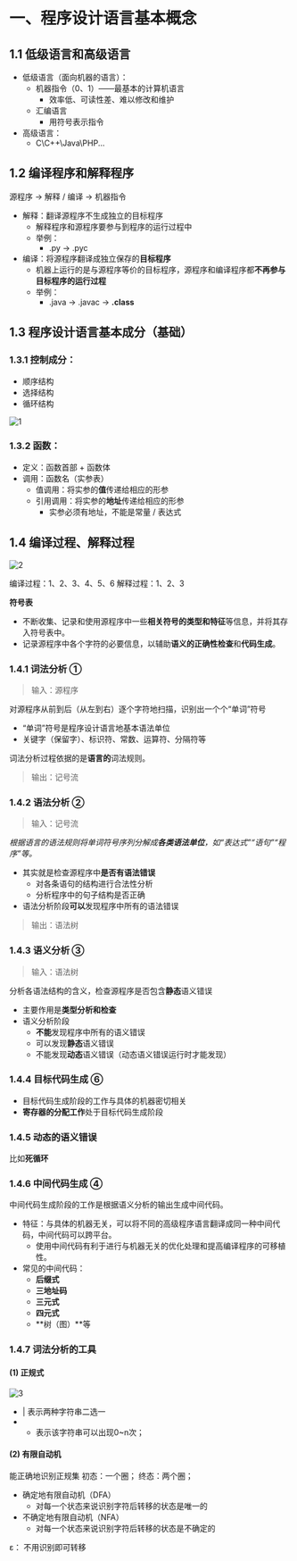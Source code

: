 # 
# **一、程序设计语言基本概念**

## 1.1 低级语言和高级语言

- 低级语言（面向机器的语言）：
   - 机器指令（0、1）——最基本的计算机语言
      - 效率低、可读性差、难以修改和维护
   - 汇编语言
      - 用符号表示指令
- 高级语言：
   - C\C++\Java\PHP...

## 1.2 编译程序和解释程序
源程序 → 解释 / 编译 → 机器指令

- 解释：翻译源程序不生成独立的目标程序
   - 解释程序和源程序要参与到程序的运行过程中
   - 举例：
      - .py → .pyc
- 编译：将源程序翻译成独立保存的**目标程序**
   - 机器上运行的是与源程序等价的目标程序，源程序和编译程序都**不再参与目标程序的运行过程**
   - 举例：
      - .java  → .javac → **.class**


## 1.3 程序设计语言基本成分（基础）

### 1.3.1 控制成分：

   - 顺序结构
   - 选择结构
   - 循环结构

![1](https://cdn.gxmnzl.xyz//img/RKm0201.png)

### 1.3.2 函数：

- 定义：函数首部 + 函数体
- 调用：函数名（实参表）
   - 值调用：将实参的**值**传递给相应的形参
   - 引用调用：将实参的**地址**传递给相应的形参
      - 实参必须有地址，不能是常量 / 表达式


## 1.4 编译过程、解释过程

![2](https://cdn.gxmnzl.xyz//img/RKm0202.png)

编译过程：1、2、3、4、5、6
解释过程：1、2、3


**符号表**

- 不断收集、记录和使用源程序中一些**相关符号的类型和特征**等信息，并将其存入符号表中。
- 记录源程序中各个字符的必要信息，以辅助**语义的正确性检查**和**代码生成**。


### 1.4.1 词法分析 ①

> 输入：源程序

对源程序从前到后（从左到右）逐个字符地扫描，识别出一个个“单词”符号

- “单词”符号是程序设计语言地基本语法单位
- 关键字（保留字）、标识符、常数、运算符、分隔符等

词法分析过程依据的是**语言的**词法规则。
> 输出：记号流

### 1.4.2 语法分析 ②
> 输入：记号流

_根据语言的语法规则将单词符号序列分解成_**_各类语法单位_**_，如“表达式”“语句”“程序”等。_

- 其实就是检查源程序中**是否有语法错误**
   - 对各条语句的结构进行合法性分析
   - 分析程序中的句子结构是否正确
- 语法分析阶段**可以**发现程序中所有的语法错误
> 输出：语法树

### 1.4.3 语义分析 ③
> 输入：语法树

分析各语法结构的含义，检查源程序是否包含**静态**语义错误

- 主要作用是**类型分析和检查**
- 语义分析阶段
   - **不能**发现程序中所有的语义错误
   - 可以发现**静态**语义错误
   - 不能发现**动态**语义错误（动态语义错误运行时才能发现）


### 1.4.4 目标代码生成 ⑥

- 目标代码生成阶段的工作与具体的机器密切相关
- **寄存器的分配工作**处于目标代码生成阶段

### 1.4.5 动态的语义错误
比如**死循环**

### 1.4.6 中间代码生成 ④
中间代码生成阶段的工作是根据语义分析的输出生成中间代码。

- 特征：与具体的机器无关，可以将不同的高级程序语言翻译成同一种中间代码，中间代码可以跨平台。
   - 使用中间代码有利于进行与机器无关的优化处理和提高编译程序的可移植性。
- 常见的中间代码：
   - **后缀式**
   - **三地址码**
   - **三元式**
   - **四元式**
   - **树（图）**等


### 1.4.7 词法分析的工具

#### (1) 正规式

![3](https://cdn.gxmnzl.xyz//img/RKm0203.png)


- | 表示两种字符串二选一
- * 表示该字符串可以出现0~n次；

#### (2) 有限自动机
能正确地识别正规集
初态：一个圈；
终态：两个圈；

- 确定地有限自动机（DFA）
   - 对每一个状态来说识别字符后转移的状态是唯一的
- 不确定地有限自动机（NFA）
   - 对每一个状态来说识别字符后转移的状态是不确定的

ε： 不用识别即可转移
